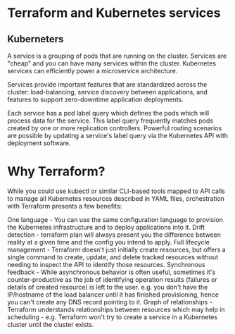 # Terraform and Kubernetes services

## Kuberneters ##
A service is a grouping of pods that are running on the cluster. Services are "cheap" and you can have many services within the cluster. Kubernetes services can efficiently power a microservice architecture.

Services provide important features that are standardized across the cluster: load-balancing, service discovery between applications, and features to support zero-downtime application deployments.

Each service has a pod label query which defines the pods which will process data for the service. This label query frequently matches pods created by one or more replication controllers. Powerful routing scenarios are possible by updating a service's label query via the Kubernetes API with deployment software.

# Why Terraform? #

While you could use kubectl or similar CLI-based tools mapped to API calls to manage all Kubernetes resources described in YAML files, orchestration with Terraform presents a few benefits:

One language - You can use the same configuration language to provision the Kubernetes infrastructure and to deploy applications into it.
Drift detection - terraform plan will always present you the difference between reality at a given time and the config you intend to apply.
Full lifecycle management - Terraform doesn't just initially create resources, but offers a single command to create, update, and delete tracked resources without needing to inspect the API to identify those resources.
Synchronous feedback - While asynchronous behavior is often useful, sometimes it's counter-productive as the job of identifying operation results (failures or details of created resource) is left to the user. e.g. you don't have the IP/hostname of the load balancer until it has finished provisioning, hence you can't create any DNS record pointing to it.
Graph of relationships - Terraform understands relationships between resources which may help in scheduling - e.g. Terraform won't try to create a service in a Kubernetes cluster until the cluster exists.
